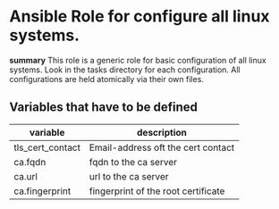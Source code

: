 # Ansible Role for configure all linux systems.

**summary**
This role is a generic role for basic configuration of all linux systems.
Look in the tasks directory for each configuration.
All configurations are held atomically via their own files. 

## Variables that have to be defined

| variable | description |
| -------- | ----------- |
| tls_cert_contact | Email-address oft the cert contact |
| ca.fqdn | fqdn to the ca server |
| ca.url | url to the ca server |
| ca.fingerprint | fingerprint of the root certificate |

